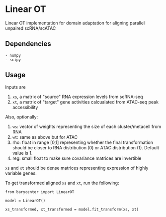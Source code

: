 # Linear OT 
Linear OT implementation for domain adaptation for aligning parallel unpaired scRNA/scATAC

## Dependencies

```
- numpy
- scipy
```

## Usage

Inputs are 
1. ```xs```, a matrix of "source" RNA expression levels from scRNA-seq
2. ```xt```, a matrix of "target" gene activities calcualated from ATAC-seq peak accessibility

Also, optionally:
1. ```ws```: vector of weights representing the size of each cluster/metacell from RNA
2. ```wt```: same as above but for ATAC
3. rho: float in range [0,1] representing whether the final transformation should be closer to RNA distribution (0) or ATAC distribution (1). Default value is 1.
4. reg: small float to make sure covariance matrices are invertible

```xs``` and ```xt``` should be dense matrices representing expression of highly variable genes.

To get transformed aligned ```xs``` and ```xt```, run the following:

```
from barycenter import LinearOT

model = LinearOT()

xs_transformed, xt_transformed = model.fit_transform(xs, xt)
```
